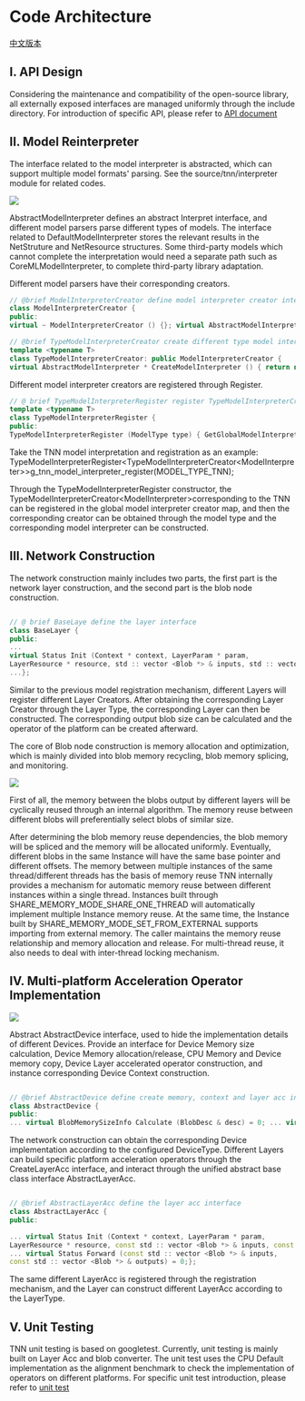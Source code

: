 # Code Architecture 

[中文版本](../../cn/development/architecture.md)

## I. API Design 

Considering the maintenance and compatibility of the open-source library, all externally exposed interfaces are managed uniformly through the include directory. For introduction of specific API, please refer to [API document](../user/api_en.md) 

## II. Model Reinterpreter 

The interface related to the model interpreter is abstracted, which can support multiple model formats' parsing. See the source/tnn/interpreter module for related codes. 

<div align=left ><img src="https://github.com/darrenyao87/tnn-models/raw/master/doc/cn/imgs/model_reinterpreter.png"/> 

AbstractModelInterpreter defines an abstract Interpret interface, and different model parsers parse different types of models. The interface related to DefaultModelInterpreter stores the relevant results in the NetStruture and NetResource structures. Some third-party models which cannot complete the interpretation would need a separate path such as CoreMLModelInterpreter, to complete third-party library adaptation. 

Different model parsers have their corresponding creators. 

```cpp 
// @brief ModelInterpreterCreator define model interpreter creator interface 
class ModelInterpreterCreator { 
public: 
virtual ~ ModelInterpreterCreator () {}; virtual AbstractModelInterpreter * CreateModelInterpreter () = 0;}; 

// @brief TypeModelInterpreterCreator create different type model interpreter 
template <typename T> 
class TypeModelInterpreterCreator: public ModelInterpreterCreator { 
virtual AbstractModelInterpreter * CreateModelInterpreter () { return new T (); }}; 
``` 

Different model interpreter creators are registered through Register. 

```cpp 
// @ brief TypeModelInterpreterRegister register TypeModelInterpreterCreator 
template <typename T> 
class TypeModelInterpreterRegister { 
public: 
TypeModelInterpreterRegister (ModelType type) { GetGlobalModelInterpreterCreatorMap () [type] = std :: shared_ptr <T> (new T ()); }}; 

``` 

Take the TNN model interpretation and registration as an example: TypeModelInterpreterRegister\<TypeModelInterpreterCreator\<ModelInterpreter>>g\_tnn\_model\_interpreter\_register(MODEL\_TYPE\_TNN); 

Through the TypeModelInterpreterRegister constructor, the TypeModelInterpreterCreator\<ModelInterpreter>corresponding to the TNN can be registered in the global model interpreter creator map, and then the corresponding creator can be obtained through the model type and the corresponding model interpreter can be constructed. 


## III. Network Construction 

The network construction mainly includes two parts, the first part is the network layer construction, and the second part is the blob node construction. 


```cpp 

// @ brief BaseLaye define the layer interface 
class BaseLayer { 
public: 
... 
virtual Status Init (Context * context, LayerParam * param, 
LayerResource * resource, std :: vector <Blob *> & inputs, std :: vector <Blob *> & outputs, AbstractDevice * device); 
...}; 

``` 

Similar to the previous model registration mechanism, different Layers will register different Layer Creators. After obtaining the corresponding Layer Creator through the Layer Type, the corresponding Layer can then be constructed. The corresponding output blob size can be calculated and the operator of the platform can be created afterward. 

The core of Blob node construction is memory allocation and optimization, which is mainly divided into blob memory recycling, blob memory splicing, and monitoring. 

<div align=left><img src="https://github.com/darrenyao87/tnn-models/raw/master/doc/cn/imgs/blob_memory.png"/> 

First of all, the memory between the blobs output by different layers will be cyclically reused through an internal algorithm. The memory reuse between different blobs will preferentially select blobs of similar size. 

After determining the blob memory reuse dependencies, the blob memory will be spliced and the memory will be allocated uniformly. Eventually, different blobs in the same Instance will have the same base pointer and different offsets. 
The memory between multiple instances of the same thread/different threads has the basis of memory reuse TNN internally provides a mechanism for automatic memory reuse between different instances within a single thread. Instances built through SHARE\_MEMORY\_MODE\_SHARE\_ONE\_THREAD will automatically implement multiple Instance memory reuse. At the same time, the Instance built by SHARE\_MEMORY\_MODE\_SET\_FROM\_EXTERNAL supports importing from external memory. The caller maintains the memory reuse relationship and memory allocation and release. For multi-thread reuse, it also needs to deal with inter-thread locking mechanism. 

## IV. Multi-platform Acceleration Operator Implementation 

<div align=left><img src="https://github.com/darrenyao87/tnn-models/raw/master/doc/cn/imgs/device.png"/> 

Abstract AbstractDevice interface, used to hide the implementation details of different Devices. Provide an interface for Device Memory size calculation, Device Memory allocation/release, CPU Memory and Device memory copy, Device Layer accelerated operator construction, and instance corresponding Device Context construction. 

```cpp 

// @brief AbstractDevice define create memory, context and layer acc interface. 
class AbstractDevice { 
public: 
... virtual BlobMemorySizeInfo Calculate (BlobDesc & desc) = 0; ... virtual Status Allocate (void ** handle, MatType mat_type, DimsVector dims) = 0; ... virtual Status Allocate (void ** handle, BlobMemorySizeInfo & size_info) = 0; ... virtual Status Free (void * handle) = 0; ... virtual Status CopyToDevice (BlobHandle * dst, const BlobHandle * src, BlobDesc & desc, void * command_queue) = 0; ... virtual Status CopyFromDevice (BlobHandle * dst, const BlobHandle * src, BlobDesc & desc, void * command_queue) = 0; ... virtual AbstractLayerAcc * CreateLayerAcc (LayerType type) = 0; ... virtual Context * CreateContext (int device_id) = 0; ...}; 
``` 


The network construction can obtain the corresponding Device implementation according to the configured DeviceType. Different Layers can build specific platform acceleration operators through the CreateLayerAcc interface, and interact through the unified abstract base class interface AbstractLayerAcc. 

```cpp 

// @brief AbstractLayerAcc define the layer acc interface 
class AbstractLayerAcc { 
public: 

... virtual Status Init (Context * context, LayerParam * param, 
LayerResource * resource, const std :: vector <Blob *> & inputs, const std :: vector <Blob *> & outputs) = 0; 
... virtual Status Forward (const std :: vector <Blob *> & inputs, 
const std :: vector <Blob *> & outputs) = 0;}; 

``` 

The same different LayerAcc is registered through the registration mechanism, and the Layer can construct different LayerAcc according to the LayerType. 

## V. Unit Testing 

TNN unit testing is based on googletest. Currently, unit testing is mainly built on Layer Acc and blob converter. The unit test uses the CPU Default implementation as the alignment benchmark to check the implementation of operators on different platforms. For specific unit test introduction, please refer to [unit test](./unit_test_en.md)